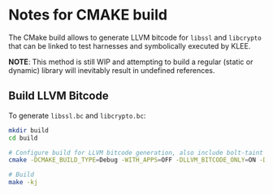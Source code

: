 Notes for CMAKE build
=============================

The CMake build allows to generate LLVM bitcode for `libssl` and `libcrypto` that can be linked to test harnesses and symbolically executed by KLEE.

**NOTE**: This method is still WIP and attempting to build a regular (static or dynamic) library will inevitably result in undefined references.

## Build LLVM Bitcode
To generate `libssl.bc` and `libcrypto.bc`:
```bash
mkdir build
cd build

# Configure build for LLVM bitcode generation, also include bolt-taint
cmake -DCMAKE_BUILD_TYPE=Debug -WITH_APPS=OFF -DLLVM_BITCODE_ONLY=ON -DCMAKE_C_COMPILER=/usr/bin/clang-8 -DCMAKE_CXX_COMPILER=/usr/bin/clang++-8 -DCMAKE_LINKER=/usr/bin/llvm-link-8 -DKLEE_INCLUDE_DIR=../../../../include ..

# Build
make -kj
```